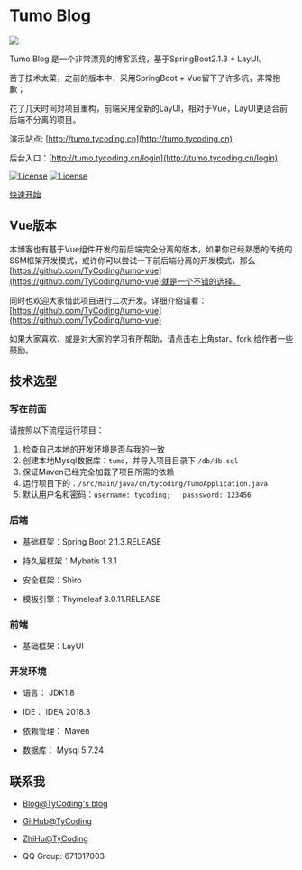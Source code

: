 # Tumo Blog

![](http://cdn.tycoding.cn/tumo.png)

Tumo Blog 是一个非常漂亮的博客系统，基于SpringBoot2.1.3 + LayUI。

苦于技术太菜，之前的版本中，采用SpringBoot + Vue留下了许多坑，非常抱歉；

花了几天时间对项目重构，前端采用全新的LayUI，相对于Vue，LayUI更适合前后端不分离的项目。



演示站点: [http://tumo.tycoding.cn](http://tumo.tycoding.cn)

后台入口：[http://tumo.tycoding.cn/login](http://tumo.tycoding.cn/login)

[![License](https://img.shields.io/badge/SpringBoot-v2.1.3.RELEASE-green.svg)](https://github.com/TyCoding/tumo)
[![License](https://img.shields.io/badge/Mysql-v5.7.22-blue.svg)](https://github.com/TyCoding/tumo)

[快速开始](https://github.com/TyCoding/tumo/wiki/%E5%A6%82%E4%BD%95%E9%83%A8%E7%BD%B2Tumo-Blog)

## Vue版本

本博客也有基于Vue组件开发的前后端完全分离的版本，如果你已经熟悉的传统的SSM框架开发模式，或许你可以尝试一下前后端分离的开发模式，那么 [https://github.com/TyCoding/tumo-vue](https://github.com/TyCoding/tumo-vue)就是一个不错的选择。

同时也欢迎大家借此项目进行二次开发。详细介绍请看：[https://github.com/TyCoding/tumo-vue](https://github.com/TyCoding/tumo-vue)

如果大家喜欢、或是对大家的学习有所帮助，请点击右上角star、fork 给作者一些鼓励。

## 技术选型

### 写在前面

请按照以下流程运行项目：

1. 检查自己本地的开发环境是否与我的一致
2. 创建本地Mysql数据库：`tumo`，并导入项目目录下 `/db/db.sql`
3. 保证Maven已经完全加载了项目所需的依赖
4. 运行项目下的：`/src/main/java/cn/tycoding/TumoApplication.java`
5. 默认用户名和密码：`username: tycoding;   passsword: 123456`

### 后端

* 基础框架：Spring Boot 2.1.3.RELEASE

* 持久层框架：Mybatis 1.3.1

* 安全框架：Shiro

* 模板引擎：Thymeleaf 3.0.11.RELEASE

### 前端

* 基础框架：LayUI

### 开发环境

* 语言： JDK1.8

* IDE： IDEA 2018.3

* 依赖管理： Maven

* 数据库： Mysql 5.7.24

## 联系我

- [Blog@TyCoding's blog](http://www.tycoding.cn)

- [GitHub@TyCoding](https://github.com/TyCoding)

- [ZhiHu@TyCoding](https://www.zhihu.com/people/tomo-83-82/activities)

- QQ Group: 671017003
